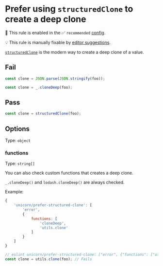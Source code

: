 # Prefer using `structuredClone` to create a deep clone

💼 This rule is enabled in the ✅ `recommended` [config](https://github.com/sindresorhus/eslint-plugin-unicorn#preset-configs).

💡 This rule is manually fixable by [editor suggestions](https://eslint.org/docs/latest/use/core-concepts#rule-suggestions).

<!-- end auto-generated rule header -->
<!-- Do not manually modify this header. Run: `npm run fix:eslint-docs` -->

[`structuredClone`](https://developer.mozilla.org/en-US/docs/Web/API/structuredClone) is the modern way to create a deep clone of a value.

## Fail

```js
const clone = JSON.parse(JSON.stringify(foo));
```

```js
const clone = _.cloneDeep(foo);
```

## Pass

```js
const clone = structuredClone(foo);
```

## Options

Type: `object`

### functions

Type: `string[]`

You can also check custom functions that creates a deep clone.

`_.cloneDeep()` and `lodash.cloneDeep()` are always checked.

Example:

```js
{
	'unicorn/prefer-structured-clone': [
		'error',
		{
			functions: [
				'cloneDeep',
				'utils.clone'
			]
		}
	]
}
```

```js
// eslint unicorn/prefer-structured-clone: ["error", {"functions": ["utils.clone"]}]
const clone = utils.clone(foo); // Fails
```
